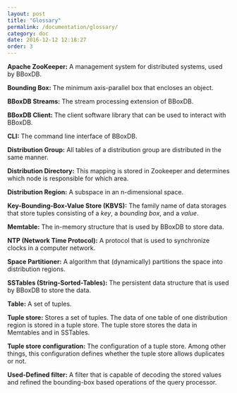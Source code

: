 ```yaml
---
layout: post
title: "Glossary"
permalink: /documentation/glossary/
category: doc
date: 2016-12-12 12:18:27
order: 3
---
```


**Apache ZooKeeper:** A management system for distributed systems, used by BBoxDB.

**Bounding Box:** The minimum axis-parallel box that encloses an object.

**BBoxDB Streams:** The stream processing extension of BBoxDB.

**BBoxDB Client:** The client software library that can be used to interact with BBoxDB.

**CLI:** The command line interface of BBoxDB.

**Distribution Group:** All tables of a distribution group are distributed in the same manner.

**Distribution Directory:** This mapping is stored in Zookeeper and determines which node is responsible for which area.

**Distribution Region:** A subspace in an n-dimensional space. 

**Key-Bounding-Box-Value Store (KBVS):** The family name of data storages that store tuples consisting of a *key*, a *bounding box*, and a *value*.

**Memtable:** The in-memory structure that is used by BBoxDB to store data.

**NTP (Network Time Protocol):** A protocol that is used to synchronize clocks in a computer network.

**Space Partitioner:** A algorithm that (dynamically) partitions the space into distribution regions.

**SSTables (String-Sorted-Tables):** The persistent data structure that is used by BBoxDB to store the data.

**Table:** A set of tuples.

**Tuple store:** Stores a set of tuples. The data of one table of one distribution region is stored in a tuple store. The tuple store stores the data in Memtables and in SSTables.

**Tuple store configuration:** The configuration of a tuple store. Among other things, this configuration defines whether the tuple store allows duplicates or not.  

**Used-Defined filter:** A filter that is capable of decoding the stored values and refined the bounding-box based operations of the query processor.
